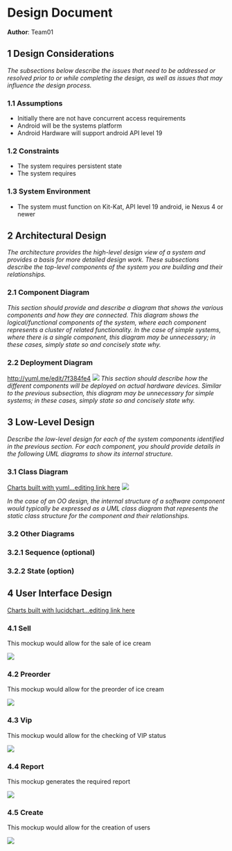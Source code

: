 # Design Document

**Author**: Team01 

## 1 Design Considerations

*The subsections below describe the issues that need to be addressed or resolved prior to or while completing the design, as well as issues that may influence the design process.*

### 1.1 Assumptions

  - Initially there are  not have concurrent access requirements
  - Android will be the systems platform
  - Android Hardware will support android API level 19

### 1.2 Constraints

  - The system requires persistent state
  - The system requires 


### 1.3 System Environment

  - The system must function on Kit-Kat, API level 19 android, ie Nexus 4 or newer
  
## 2 Architectural Design

*The architecture provides the high-level design view of a system and provides a basis for more detailed design work. These subsections describe the top-level components of the system you are building and their relationships.*

### 2.1 Component Diagram

*This section should provide and describe a diagram that shows the various components and how they are connected. This diagram shows the logical/functional components of the system, where each component represents a cluster of related functionality. In the case of simple systems, where there is a single component, this diagram may be unnecessary; in these cases, simply state so and concisely state why.*

### 2.2 Deployment Diagram
http://yuml.me/edit/7f384fe4
![](http://yuml.me/7f384fe4)
*This section should describe how the different components will be deployed on actual hardware devices. Similar to the previous subsection, this diagram may be unnecessary for simple systems; in these cases, simply state so and concisely state why.*

## 3 Low-Level Design

*Describe the low-level design for each of the system components identified in the previous section. For each component, you should provide details in the following UML diagrams to show its internal structure.*

### 3.1 Class Diagram

[Charts built with yuml...editing link here](http://yuml.me/edit/54bf3642)
![](http://yuml.me/54bf3642)

*In the case of an OO design, the internal structure of a software component would typically be expressed as a UML class diagram that represents the static class structure for the component and their relationships.*

### 3.2 Other Diagrams

### 3.2.1 Sequence (optional)

### 3.2.2 State (option)

## 4 User Interface Design
[Charts built with lucidchart...editing link here](http://www.lucidchart.com/invitations/accept/52005991-2e84-40f0-af78-d7e0be970d2d)

### 4.1 Sell
This mockup would allow for the sale of ice cream

![](http://i.imgur.com/0P7eDRnl.png)

### 4.2 Preorder 
This mockup would allow for the preorder of ice cream

![](http://i.imgur.com/uDnYPtGl.png)

### 4.3 Vip 
This mockup would allow for the checking of VIP status

![](http://i.imgur.com/UVN0sLwl.png)

### 4.4 Report 
This mockup generates the required report

![](http://i.imgur.com/0vvLipPl.png)

### 4.5 Create 

This mockup would allow for the creation of users

![](http://i.imgur.com/l39y5Wkl.png)
